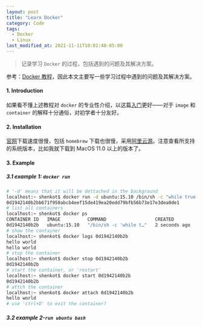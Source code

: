 ```yaml
---
layout: post
title: "Learn Docker"
category: Code
tags:
  - Docker
  - Linux
last_modified_at: 2021-11-11T10:01:48-05:00
---
```




>记录学习 `Docker` 的过程，包括遇到的问题及其解决方案。

参考：[Docker 教程](https://www.runoob.com/docker/docker-tutorial.html)，因此本文主要写一些学习过程中遇到的问题及其解决方案。

#### 1. Introduction

如果看不懂上述教程对 `docker` 的专业性介绍，以这篇[入门](https://zhuanlan.zhihu.com/p/187505981)更好——对于 `image` 和 `container` 的解释十分通俗，对初学者十分友好。

#### 2. Installation

[官网](https://docs.docker.com/desktop/mac/install/)下载速度很慢，包括 `homebrew` 下载也很慢，采用[阿里云源](https://mirrors.aliyun.com/docker-toolbox/)。注意查看所支持的系统版本，比如我就下载到 MacOS 11.0 以上的版本了。

#### 3. Example

##### 3.1 example 1: `docker run`

```bash
# '-d' means that it will be dettached in the background
localhost:~ shenkot$ docker run -d ubuntu:15.10 /bin/sh -c "while true; do echo hello world; sleep 1; done"
0d1942140b2bb671f950abcb4eef15de419ea20edd79bfb56b73e17e3dea0de1
# list all containers
localhost:~ shenkot$ docker ps
CONTAINER ID   IMAGE          COMMAND                  CREATED         STATUS         PORTS     NAMES
0d1942140b2b   ubuntu:15.10   "/bin/sh -c 'while t…"   2 seconds ago   Up 6 seconds             unruffled_ishizaka
# show the container
localhost:~ shenkot$ docker logs 0d1942140b2b
hello world
hello world
# stop the container
localhost:~ shenkot$ docker stop 0d1942140b2b
0d1942140b2b
# start the container, or 'restart'
localhost:~ shenkot$ docker start 0d1942140b2b
0d1942140b2b
# attch the container
localhost:~ shenkot$ docker attach 0d1942140b2b
hello world
# use 'ctrl+D' to exit the container?
```

##### 3.2 example 2-`run ubuntu bash`





